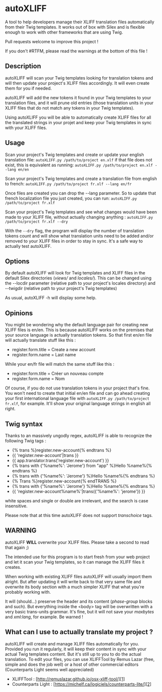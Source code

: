 # autoXLIFF
A tool to help developers manage their XLIFF translation files automatically from their Twig templates. It works out of box with Silex and is flexible enough to work with other frameworks that are using Twig.

Pull requests welcome to improve this project !

If you don't #RTFM, please read the warnings at the bottom of this file !

## Description
autoXLIFF will scan your Twig templates looking for translation tokens and will then update your project's XLIFF files accordingly. It will even create them for you if needed.

autoXLIFF will add the new tokens it found in your Twig templates to your translation files, and it will prune old entries (those translation units in your XLIFF files that do not match any tokens in your Twig templates).

Using autoXLIFF you will be able to automatically create XLIFF files for all the translated strings in your projet and keep your Twig templates in sync with your XLIFF files.

## Usage
Scan your project's Twig templates and create or update your english translation file:
`autoXLIFF.py /path/to/project en.xlf`
if that file does not exist, this is equivalent as running:
`autoXLIFF.py /path/to/project en.xlf --lang en/en`

Scan your project's Twig templates and create a translation file from english to french:
`autoXLIFF.py /path/to/project fr.xlf --lang en/fr`

Once files are created you can drop the --lang parameter. So to update that french localization file you just created, you can run:
`autoXLIFF.py /path/to/project fr.xlf`

Scan your project's Twig templates and see what changes would have been made to your XLIFF file, without actually changing anything :
`autoXLIFF.py /path/to/project fr.xlf --dry`

With the `--dry` flag, the program will display the number of translation tokens count and will show what translation units need to be added and/or removed to your XLIFF files in order to stay in sync. It's a safe way to actually test autoXLIFF.

## Options
By default autoXLIFF will look for Twig templates and XLIFF files in the default Silex directories (*views/* and *locales/*). 
This can be changed using the --locdir parameter (relative path to your project's locales directory) and --twigdir (relative path to your project's Twig templates)

As usual, autoXLIFF -h will display some help.

## Opinions
You might be wondering why the default language pair for creating new XLIFF files is en/en. This is because autoXLIFF works on the premises that your source language is actually translation tokens.
So that first en/en file will actually translate stuff like this :
* register.form.title = Create a new account 
* register.form.name = Last name

While your en/fr file will match the same stuff like this :
* register.form.title = Créer un nouveau compte 
* register.form.name = Nom

Of course, if you do not use translation tokens in your project that's fine. You won't need to create that initial en/en file and can go ahead creating your first international language file with `autoXLIFF.py /path/to/project fr.xlf`, for example. It'll show your original language strings in english all right.

## Twig syntax
Thanks to an massively ungodly regex, autoXLIFF is able to recognize the following Twig tags :
* {% trans %}register.new-account{% endtrans %}
* {{ 'register.new-account'|trans }}
* {{ app.translator.trans('register.new-account') }}
* {% trans with {'%name%': 'Jerome'} from "app" %}Hello %name%{% endtrans %}
* {% trans with {'%name%': 'Jerome'} %}Hello %name%{% endtrans %}
* {% Trans %}register.new-account{% endTRANS %}
* {% trans with {'%name%': 'Jerome'} %}Hello %name%{% endtrans %}
* {{ 'register.new-account%name%'|trans({'%name%': 'jerome'}) }}

white spaces and single or double are irrelevant, and the search is case insensitive. 

Please note that at this time autoXLIFF does not support *transchoice* tags.

## WARNING
autoXLIFF **WILL** overwrite your XLIFF files. Please take a second to read that again ;)

The intended use for this program is to start fresh from your web project and let it scan your Twig templates, so it can manage the XLIFF files it creates.

When working with existing XLIFF files autoXLIFF will usually import them alright. But after updating it will write back to that very same file and overwrite its body section with a much simpler XLIFF that what you're probably working with.

It will (should...) preserve the header and its content (*phase-group* blocks and such). But everything inside the \<body\> tag will be overwritten with a very basic trans-units grammar. It's fine, but it will not save your *maxbytes* and *xml:lang*, for example. Be warned !

## What can I use to actually translate my project ?
autoXLIFF will create and manage XLIFF files automatically for you. Provided you run it regularly, it will keep their content in sync with your actual Twig templates content.
But it's still up to you to do the actual translation. To edit your files, you can use XLIFFTool by Remus Lazar (free, simple and does the job well) or a host of other commercial editors (Counterparts Light seems well appreciated)

* XLIFFTool : [http://remuslazar.github.io/osx-xliff-tool/][1]
* Counterparts Light : [https://michelf.ca/logiciels/counterparts-lite/][2]

[1]:	http://remuslazar.github.io/osx-xliff-tool/
[2]:	https://michelf.ca/logiciels/counterparts-lite/
